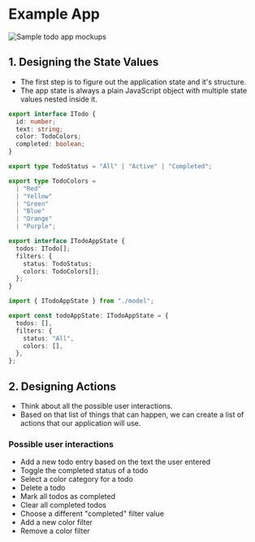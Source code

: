 # Example App

![Sample todo app mockups](https://redux.js.org/assets/images/todos-app-screenshot-b88cee51d457022943b3697ac0b010a7.png)




## 1. Designing the State Values

- The first step is to figure out the application state and it's structure.
- The app state is always a plain JavaScript object with multiple state values nested inside  it.

```ts
export interface ITodo {
  id: number;
  text: string;
  color: TodoColors;
  completed: boolean;
}

export type TodoStatus = "All" | "Active" | "Completed";

export type TodoColors =
  | "Red"
  | "Yellow"
  | "Green"
  | "Blue"
  | "Orange"
  | "Purple";

export interface ITodoAppState {
  todos: ITodo[];
  filters: {
    status: TodoStatus;
    colors: TodoColors[];
  };
}
```

```ts
import { ITodoAppState } from "./model";

export const todoAppState: ITodoAppState = {
  todos: [],
  filters: {
    status: "All",
    colors: [],
  },
};

```


## 2. Designing Actions

- Think about all the possible user interactions.
- Based on that list of things that can happen, we can create a list of actions that our application will use.


### Possible user interactions

- Add a new todo entry based on the text the user entered
- Toggle the completed status of a todo
- Select a color category for a todo
- Delete a todo
- Mark all todos as completed
- Clear all completed todos
- Choose a different "completed" filter value
- Add a new color filter
- Remove a color filter

